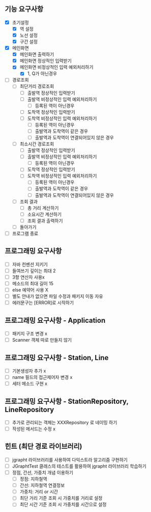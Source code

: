 ## 기능 요구사항

- [x] 초기설정
    - [x] 역 설정
    - [x] 노선 설정
    - [x] 구간 설정
- [x] 메인화면
    - [x] 메인화면 출력하기
    - [x] 메인화면 정상적인 입력받기
    - [x] 메인화면 비정상적인 입력 예외처리하기
        - [x] 1, Q가 아닌경우
- [ ] 경로조회
    - [ ] 최단거리 경로조회
        - [ ] 출발역 정상적인 입력받기
        - [ ] 출발역 비정상적인 입력 예외처리하기
            - [ ] 등록된 역이 아닌경우
        - [ ] 도착역 정상적인 입력받기
        - [ ] 도착역 비정상적인 입력 예외처리하기
            - [ ] 등록된 역이 아닌경우
            - [ ] 출발역과 도착역이 같은 경우
            - [ ] 출발역과 도착역이 연결되어있지 않은 경우
    - [ ] 최소시간 경로조회
        - [ ] 출발역 정상적인 입력받기
        - [ ] 출발역 비정상적인 입력 예외처리하기
            - [ ] 등록된 역이 아닌경우
        - [ ] 도착역 정상적인 입력받기
        - [ ] 도착역 비정상적인 입력 예외처리하기
            - [ ] 등록된 역이 아닌경우
            - [ ] 출발역과 도착역이 같은 경우
            - [ ] 출발역과 도착역이 연결되어있지 않은 경우
    - [ ] 조회 결과
        - [ ] 총 거리 계산하기
        - [ ] 소요시간 계산하기
        - [ ] 조회 결과 출력하기
    - [ ] 돌아가기
- [ ] 프로그램 종료

## 프로그래밍 요구사항

- [ ] 자바 컨벤션 지키기
- [ ] 들여쓰기 깊이는 최대 2
- [ ] 3항 연산자 사용x
- [ ] 메소드의 최대 길이 15
- [ ] else 예약어 사용 X
- [ ] 별도 안내가 없으면 파일 수정과 패키지 이동 자유
- [ ] 에러문구는 [ERROR]로 시작하기

## 프로그래밍 요구사항 - Application

- [ ] 패키지 구조 변경 x
- [ ] Scanner 객체 따로 만들지 않기

## 프로그래밍 요구사항 - Station, Line

- [ ] 기본생성자 추가 x
- [ ] name 필드의 접근제어자 변경 x
- [ ] 세터 메소드 구현 x

## 프로그래밍 요구사항 - StationRepository, LineRepository

- [ ] 추가로 관리되는 객체는 XXXRepository 로 네이밍 하기
- [ ] 작성된 메서드는 수정 x

## 힌트 (최단 경로 라이브러리)

- [ ] jgrapht 라이브러리를 사용하여 다익스트라 알고리즘 구현하기
- [ ] JGraphtTest 클래스의 테스트를 활용하여 jgrapht 라이브러리 학습하기
- [ ] 정점, 간선, 가중치 개념 이용하기
    - [ ] 정점: 지하철역
    - [ ] 간선: 지하철역 연결정보
    - [ ] 가중치: 거리 or 시간
    - [ ] 최단 거리 기준 조회 시 가중치를 거리로 설정
    - [ ] 최단 시간 기준 조회 시 가중치를 시간으로 설정